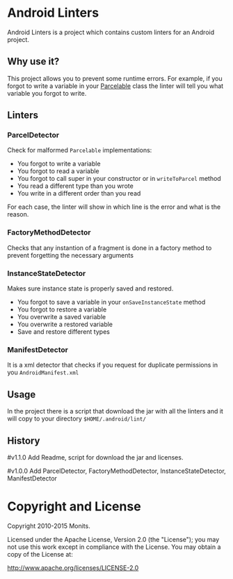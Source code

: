 # Android Linters

Android Linters is a project which contains custom linters for an Android
project.

## Why use it?

This project allows you to prevent some runtime errors.
For example, if you forgot to write a variable in your
[Parcelable](http://developer.android.com/reference/android/os/Parcelable.html)
class the
linter will tell you what variable you forgot to write.

## Linters

### ParcelDetector

Check for malformed `Parcelable` implementations:
* You forgot to write a variable
* You forgot to read a variable
* You forgot to call super in your constructor or in `writeToParcel` method
* You read a different type than you wrote
* You write in a different order than you read

For each case, the linter will show in which line is the error and what is the
reason. 

### FactoryMethodDetector

Checks that any instantion of a fragment is done in
a factory method to prevent forgetting the necessary arguments 

### InstanceStateDetector

Makes sure instance state is properly saved and restored.
* You forgot to save a variable in your `onSaveInstanceState` method
* You forgot to restore a variable
* You overwrite a saved variable
* You overwrite a restored variable
* Save and restore different types

### ManifestDetector

It is a xml detector that checks if you request for duplicate permissions in
you `AndroidManifest.xml`

## Usage

In the project there is a script that download the jar with all the linters and
it will copy to your directory `$HOME/.android/lint/`

## History

#v1.1.0 Add Readme, script for download the jar and licenses.

#v1.0.0 Add ParcelDetector, FactoryMethodDetector, InstanceStateDetector,
ManifestDetector

# Copyright and License
Copyright 2010-2015 Monits.

Licensed under the Apache License, Version 2.0 (the "License"); you may not use
this work except in compliance with the License. You may obtain a copy of the
License at:

http://www.apache.org/licenses/LICENSE-2.0

